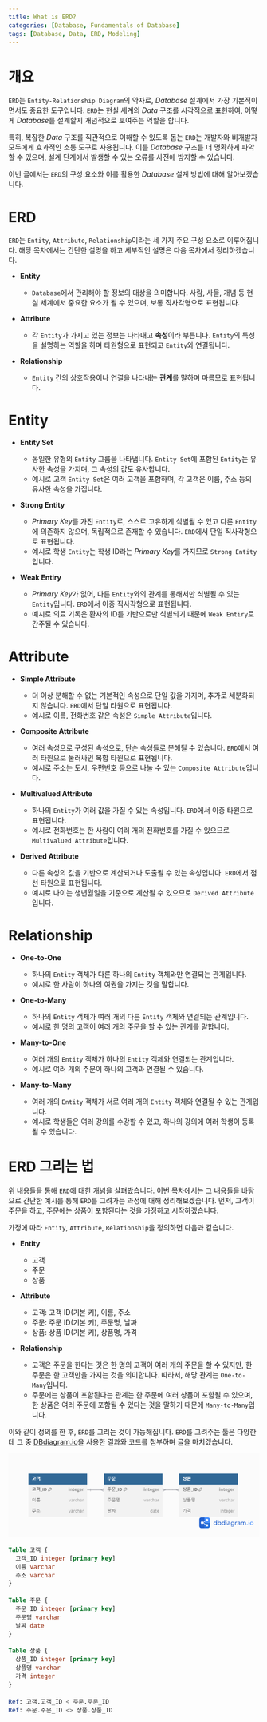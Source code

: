 ```yaml
---
title: What is ERD?
categories: [Database, Fundamentals of Database]
tags: [Database, Data, ERD, Modeling]
---
```


# 개요

`ERD`는 `Entity-Relationship Diagram`의 약자로, *Database* 설계에서 가장 기본적이면서도 중요한 도구입니다. `ERD`는 현실 세계의 *Data* 구조를 시각적으로 표현하여, 어떻게 *Database*를 설계할지 개념적으로 보여주는 역할을 합니다.

특히, 복잡한 *Data* 구조를 직관적으로 이해할 수 있도록 돕는 `ERD`는 개발자와 비개발자 모두에게 효과적인 소통 도구로 사용됩니다. 이를 *Database* 구조를 더 명확하게 파악할 수 있으며, 설계 단계에서 발생할 수 있는 오류를 사전에 방지할 수 있습니다.

이번 글에서는 `ERD`의 구성 요소와 이를 활용한 *Database* 설계 방법에 대해 알아보겠습니다.

# ERD

`ERD`는 `Entity`, `Attribute`, `Relationship`이라는 세 가지 주요 구성 요소로 이루어집니다. 해당 목차에서는 간단한 설명을 하고 세부적인 설명은 다음 목차에서 정리하겠습니다.

- **Entity**
    - `Database`에서 관리해야 할 정보의 대상을 의미합니다. 사람, 사물, 개념 등 현실 세계에서 중요한 요소가 될 수 있으며, 보통 직사각형으로 표현됩니다.

- **Attribute**
    - 각 `Entity`가 가지고 있는 정보는 나타내고 **속성**이라 부릅니다. `Entity`의 특성을 설명하는 역할을 하며 타원형으로 표현되고 `Entity`와 연결됩니다.

- **Relationship**
    - `Entity` 간의 상호작용이나 연결을 나타내는 **관계**를 말하며 마름모로 표현됩니다.

# Entity

- **Entity Set**
    - 동일한 유형의 `Entity` 그룹을 나타냅니다. `Entity Set`에 포함된 `Entity`는 유사한 속성을 가지며, 그 속성의 값도 유사합니다. 
    - 예시로 고객 `Entity Set`은 여러 고객을 포함하며, 각 고객은 이름, 주소 등의 유사한 속성을 가집니다.

- **Strong Entity**
    - *Primary Key*를 가진 `Entity`로, 스스로 고유하게 식별될 수 있고 다른 `Entity`에 의존하지 않으며, 독립적으로 존재할 수 있습니다. `ERD`에서 단일 직사각형으로 표현됩니다.
    - 예시로 학생 `Entity`는 학생 ID라는 *Primary Key*를 가지므로 `Strong Entity`입니다.

- **Weak Entiry**
    - *Primary Key*가 없어, 다른 `Entity`와의 관계를 통해서만 식별될 수 있는 `Entity`입니다. `ERD`에서 이중 직사각형으로 표현됩니다.
    - 예시로 의료 기록은 환자의 ID를 기반으로만 식별되기 때문에 `Weak Entiry`로 간주될 수 있습니다.

# Attribute

- **Simple Attribute**
    - 더 이상 분해할 수 없는 기본적인 속성으로 단일 값을 가지며, 추가로 세분화되지 않습니다. `ERD`에서 단일 타원으로 표현됩니다.
    - 예시로 이름, 전화번호 같은 속성은 `Simple Attribute`입니다.

- **Composite Attribute**
    - 여러 속성으로 구성된 속성으로, 단순 속성들로 분해될 수 있습니다. `ERD`에서 여러 타원으로 둘러싸인 복합 타원으로 표현됩니다.
    - 예시로 주소는 도시, 우편번호 등으로 나눌 수 있는 `Composite Attribute`입니다.

- **Multivalued Attribute**
    - 하나의 `Entity`가 여러 값을 가질 수 있는 속성입니다. `ERD`에서 이중 타원으로 표현됩니다.
    - 예시로 전화번호는 한 사람이 여러 개의 전화번호를 가질 수 있으므로 `Multivalued Attribute`입니다.

- **Derived Attribute**
    - 다른 속성의 값을 기반으로 계산되거나 도출될 수 있는 속성입니다. `ERD`에서 점선 타원으로 표현됩니다.
    - 예시로 나이는 생년월일을 기준으로 계산될 수 있으므로 `Derived Attribute`입니다.

# Relationship

- **One-to-One**
    - 하나의 `Entity` 객체가 다른 하나의 `Entity` 객체와만 연결되는 관계입니다.
    - 예시로 한 사람이 하나의 여권을 가지는 것을 말합니다.

- **One-to-Many**
    - 하나의 `Entity` 객체가 여러 개의 다른 `Entity` 객체와 연결되는 관계입니다.
    - 예시로 한 명의 고객이 여러 개의 주문을 할 수 있는 관계를 말합니다.

- **Many-to-One**
    - 여러 개의 `Entity` 객체가 하나의 `Entity` 객체와 연결되는 관계입니다.
    - 예시로 여러 개의 주문이 하나의 고객과 연결될 수 있습니다.

- **Many-to-Many**
    - 여러 개의 `Entity` 객체가 서로 여러 개의 `Entity` 객체와 연결될 수 있는 관계입니다.
    - 예시로 학생들은 여러 강의를 수강할 수 있고, 하나의 강의에 여러 학생이 등록될 수 있습니다.

# ERD 그리는 법

위 내용들을 통해 `ERD`에 대한 개념을 살펴봤습니다. 이번 목차에서는 그 내용들을 바탕으로 간단한 예시를 통해 `ERD`를 그려가는 과정에 대해 정리해보겠습니다. 먼저, 고객이 주문을 하고, 주문에는 상품이 포함된다는 것을 가정하고 시작하겠습니다.

가정에 따라 `Entity`, `Attribute`, `Relationship`을 정의하면 다음과 같습니다.

- **Entity**
    - 고객
    - 주문
    - 상품

- **Attribute**
    - 고객: 고객 ID(기본 키), 이름, 주소
    - 주문: 주문 ID(기본 키), 주문명, 날짜
    - 상품: 상품 ID(기본 키), 상품명, 가격

- **Relationship**
    - 고객은 주문을 한다는 것은 한 명의 고객이 여러 개의 주문을 할 수 있지만, 한 주문은 한 고객만을 가지는 것을 의미합니다. 따라서, 해당 관계는 `One-to-Many`입니다.
    - 주문에는 상품이 포함된다는 관계는 한 주문에 여러 상품이 포함될 수 있으며, 한 상품은 여러 주문에 포함될 수 있다는 것을 말하기 때문에 `Many-to-Many`입니다.

이와 같이 정의를 한 후, `ERD`를 그리는 것이 가능해집니다. `ERD`를 그려주는 툴은 다양한데 그 중 [DBdiagram.io](https://dbdiagram.io/home)을 사용한 결과와 코드를 첨부하며 글을 마치겠습니다.

![ERD Example](./assets/img/Fundamental-of-Database/ERD-Example.png)

```SQL
Table 고객 {
  고객_ID integer [primary key]
  이름 varchar
  주소 varchar
}

Table 주문 {
  주문_ID integer [primary key]
  주문명 varchar
  날짜 date
}

Table 상품 {
  상품_ID integer [primary key]
  상품명 varchar
  가격 integer
}

Ref: 고객.고객_ID < 주문.주문_ID
Ref: 주문.주문_ID <> 상품.상품_ID
```